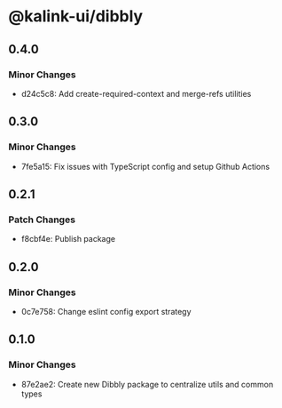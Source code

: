 # @kalink-ui/dibbly

## 0.4.0

### Minor Changes

- d24c5c8: Add create-required-context and merge-refs utilities

## 0.3.0

### Minor Changes

- 7fe5a15: Fix issues with TypeScript config and setup Github Actions

## 0.2.1

### Patch Changes

- f8cbf4e: Publish package

## 0.2.0

### Minor Changes

- 0c7e758: Change eslint config export strategy

## 0.1.0

### Minor Changes

- 87e2ae2: Create new Dibbly package to centralize utils and common types
